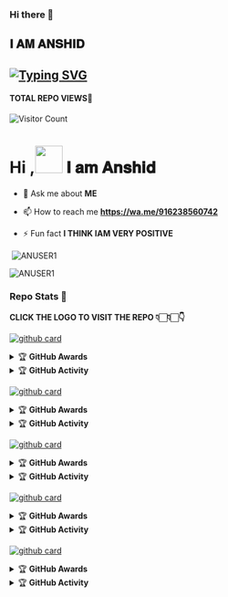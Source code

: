 ### Hi there 👋

<!--
**ANUSER1/ANUSER1** is a ✨ _special_ ✨ repository because its `README.md` (this file) appears on your GitHub profile.

Here are some ideas to get you started:

- 🔭 I’m currently working on ...
- 🌱 I’m currently learning ...
- 👯 I’m looking to collaborate on ...
- 🤔 I’m looking for help with ...
- 💬 Ask me about ...
- 📫 How to reach me: ...
- 😄 Pronouns: ...
- ⚡ Fun fact: ...
-->

## 𝐈 𝐀𝐌 𝐀𝐍𝐒𝐇𝐈𝐃

## [![Typing SVG](https://readme-typing-svg.herokuapp.com?font=Lemon+milk&color=F7000&lines=𝐖𝐄𝐋𝐂𝐎𝐌𝐄+𝐓𝐎+𝐀𝐍𝐔𝐒𝐄𝐑+𝐆𝐈𝐓𝐇𝐔𝐁+𝐓𝐇𝐈𝐒+𝐑𝐄𝐏𝐎;+𝐂𝐑𝐄𝐀𝐓𝐄𝐃+𝐁𝐘+𝐀𝐍𝐒𝐇𝐈𝐃)](https://git.io/typing-svg)
#### TOTAL REPO VIEWS📍
![Visitor Count](https://profile-counter.glitch.me/ANUSER1/count.svg)




# Hi ,<a href="Hey"><img src="https://raw.githubusercontent.com/TOXIC-DEVIL/TOXIC-DEVIL/TOXIC-DEVIL-OFFICIAL/media/Hi.gif" width="48px"></a> 𝐈 𝐚𝐦 𝐀𝐧𝐬𝐡𝐢𝐝&nbsp;


- 💬 Ask me about **ME**

- 📫 How to reach me **https://wa.me/916238560742**

- ⚡ Fun fact **I THINK IAM VERY POSITIVE**

<p align="center">

<p>&nbsp;<img align="center" src="https://github-readme-stats.vercel.app/api?username=ANUSER1&show_icons=true&theme=dark&locale=en" alt="ANUSER1" /></p>

<p><img align="center" src="https://github-readme-streak-stats.herokuapp.com/?user=ANUSER1&theme=dark" alt="ANUSER1" /></p>
</p>

### Repo Stats 🔭

**CLICK THE LOGO TO VISIT THE REPO 👇🏻👇🏻👇**


[![github card](https://github-readme-stats.vercel.app/api/pin/?username=ANUSER1&repo=ACE-V1&theme=dark)](https://github.com/ANUSER1/ACE-V1)




<details>
    <summary>&#127942 <b>GitHub Awards</b></summary><br/>

![Github Trophy](https://github-profile-trophy.vercel.app/?username=ANUSER1)

</details>

<details>
    <summary>&#127942 <b>GitHub Activity</b></summary><br/>

![Metrics](https://metrics.lecoq.io/ANUSER1?template=classic&repositories.forks=true&languages=1&languages.colors=github&languages.threshold=0%25&config.timezone=Asia%2India)

</details> 


[![github card](https://github-readme-stats.vercel.app/api/pin/?username=ANUSER1&repo=COSMOIC&theme=dark)](https://github.com/ANUSER1/COSMIC)




<details>
    <summary>&#127942 <b>GitHub Awards</b></summary><br/>

![Github Trophy](https://github-profile-trophy.vercel.app/?username=ANUSER1)

</details>

<details>
    <summary>&#127942 <b>GitHub Activity</b></summary><br/>

![Metrics](https://metrics.lecoq.io/ANUSER1?template=classic&repositories.forks=true&languages=1&languages.colors=github&languages.threshold=0%25&config.timezone=Asia%2India)

</details> 

[![github card](https://github-readme-stats.vercel.app/api/pin/?username=ANUSER1&repo=DARK&theme=dark)](https://github.com/ANUSER1/DARK)




<details>
    <summary>&#127942 <b>GitHub Awards</b></summary><br/>

![Github Trophy](https://github-profile-trophy.vercel.app/?username=ANUSER1)

</details>

<details>
    <summary>&#127942 <b>GitHub Activity</b></summary><br/>

![Metrics](https://metrics.lecoq.io/ANUSER1?template=classic&repositories.forks=true&languages=1&languages.colors=github&languages.threshold=0%25&config.timezone=Asia%2India)

</details> 


[![github card](https://github-readme-stats.vercel.app/api/pin/?username=ANUSER1&repo=SOLO&theme=dark)](https://github.com/ANUSER1/SOLO)




<details>
    <summary>&#127942 <b>GitHub Awards</b></summary><br/>

![Github Trophy](https://github-profile-trophy.vercel.app/?username=ANUSER1)

</details>

<details>
    <summary>&#127942 <b>GitHub Activity</b></summary><br/>

![Metrics](https://metrics.lecoq.io/ANUSER1?template=classic&repositories.forks=true&languages=1&languages.colors=github&languages.threshold=0%25&config.timezone=Asia%2India)

</details> 


[![github card](https://github-readme-stats.vercel.app/api/pin/?username=ANUSER1&repo=ADBOT&theme=dark)](https://github.com/ANUSER1/ADBOT)




<details>
    <summary>&#127942 <b>GitHub Awards</b></summary><br/>

![Github Trophy](https://github-profile-trophy.vercel.app/?username=ANUSER1)

</details>

<details>
    <summary>&#127942 <b>GitHub Activity</b></summary><br/>

![Metrics](https://metrics.lecoq.io/ANUSER1?template=classic&repositories.forks=true&languages=1&languages.colors=github&languages.threshold=0%25&config.timezone=Asia%2India)

</details> 





